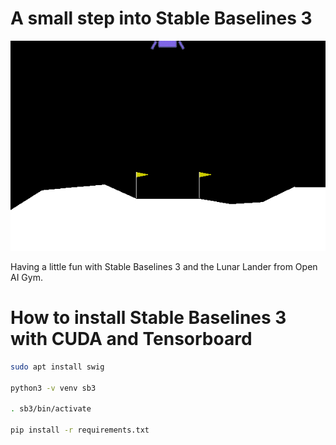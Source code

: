 # A small step into Stable Baselines 3
![lunarlanderv2](anim.gif "LunarLanderv2")

Having a little fun with Stable Baselines 3 and the Lunar Lander from Open AI Gym.

# How to install Stable Baselines 3 with CUDA and Tensorboard

```bash
sudo apt install swig

python3 -v venv sb3

. sb3/bin/activate

pip install -r requirements.txt
```
